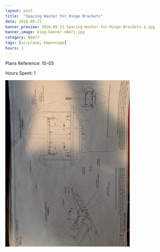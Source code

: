 ```yaml
---
layout: post
title:  "Spacing Washer for Hinge Brackets"
date: 2016-09-21
banner_preview: 2016-09-21-Spacing-Washer-for-Hinge-Brackets-1.jpg
banner_image: blog-banner-n847j.jpg
category: N847J
tags: [airplane, Empennage]
hours: 1
---
```


Plans Reference: 10-05

Hours Spent: 1



![](/assets/images/2016-09-21-Spacing-Washer-for-Hinge-Brackets-1.jpg)


